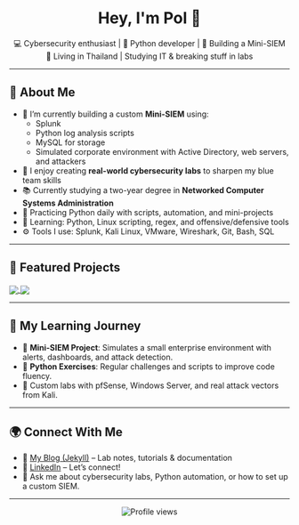 <!-- GitHub Profile README -->

<h1 align="center">Hey, I'm Pol 👋</h1>
<p align="center">
  💻 Cybersecurity enthusiast | 🐍 Python developer | 🔐 Building a Mini-SIEM<br>
  🥊 Living in Thailand | Studying IT & breaking stuff in labs
</p>

---

## 🧠 About Me

- 💼 I’m currently building a custom **Mini-SIEM** using:
  - Splunk
  - Python log analysis scripts
  - MySQL for storage
  - Simulated corporate environment with Active Directory, web servers, and attackers
- 🧪 I enjoy creating **real-world cybersecurity labs** to sharpen my blue team skills
- 📚 Currently studying a two-year degree in **Networked Computer Systems Administration**
- 🐍 Practicing Python daily with scripts, automation, and mini-projects
- 🌱 Learning: Python, Linux scripting, regex, and offensive/defensive tools
- ⚙️ Tools I use: Splunk, Kali Linux, VMware, Wireshark, Git, Bash, SQL

---

## 🧰 Featured Projects

<p align="left">
  <a href="https://pwnedbyp.github.io/Mini-SIEM/">
    <img align="center" src="https://github-readme-stats.vercel.app/api/pin/?username=polporta&repo=Mini-SIEM&theme=radical" />
  </a>
  <a href="https://github.com/PwnedByP/Python">
    <img align="center" src="https://github-readme-stats.vercel.app/api/pin/?username=polporta&repo=Python&theme=radical" />
  </a>
</p>

---

## 📖 My Learning Journey

- 🔐 **Mini-SIEM Project**: Simulates a small enterprise environment with alerts, dashboards, and attack detection.
- 🧩 **Python Exercises**: Regular challenges and scripts to improve code fluency.
- 🔧 Custom labs with pfSense, Windows Server, and real attack vectors from Kali.

---

## 🌍 Connect With Me

- 🧾 [My Blog (Jekyll)](https://yourblogurl.com) – Lab notes, tutorials & documentation
- 💼 [LinkedIn](https://www.linkedin.com/in/polporta) – Let’s connect!
- 💬 Ask me about cybersecurity labs, Python automation, or how to set up a custom SIEM.

---

<p align="center">
  <img src="https://komarev.com/ghpvc/?username=polporta&style=flat-square" alt="Profile views" />
</p>
